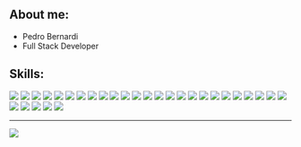 ## **About me:**

* Pedro Bernardi
* Full Stack Developer

## **Skills:**

<p align="left"><img src="https://img.shields.io/badge/python-442266?logo=Python&logoColor=F2F2F2&style=for-the-badge"/>
<img src="https://img.shields.io/badge/plsql-442266?logo=postgresql&logoColor=F2F2F2&style=for-the-badge"/>
<img src="https://img.shields.io/badge/typescript-110320?logo=TypeScript&logoColor=F2F2F2&style=for-the-badge"/>
<img src="https://img.shields.io/badge/c-110320?logo=C&logoColor=F2F2F2&style=for-the-badge"/>
<img src="https://img.shields.io/badge/go-3FFD6A?logo=Go&logoColor=F2F2F2&style=for-the-badge"/>
<img src="https://img.shields.io/badge/firebase-442266?logo=Firebase&logoColor=F2F2F2&style=for-the-badge"/>
<img src="https://img.shields.io/badge/express.js-442266?logo=express&logoColor=F2F2F2&style=for-the-badge"/>
<img src="https://img.shields.io/badge/solid-110320?logo=Solid&logoColor=F2F2F2&style=for-the-badge"/>
<img src="https://img.shields.io/badge/c%2B%2B-3FFD6A?logo=cplusplus&logoColor=F2F2F2&style=for-the-badge"/>
<img src="https://img.shields.io/badge/tauri-110320?logo=Tauri&logoColor=F2F2F2&style=for-the-badge"/>
<img src="https://img.shields.io/badge/mongodb-110320?logo=MongoDB&logoColor=F2F2F2&style=for-the-badge"/>
<img src="https://img.shields.io/badge/figma-442266?logo=Figma&logoColor=F2F2F2&style=for-the-badge"/>
<img src="https://img.shields.io/badge/webassembly-3FFD6A?logo=WebAssembly&logoColor=F2F2F2&style=for-the-badge"/>
<img src="https://img.shields.io/badge/javascript-442266?logo=JavaScript&logoColor=F2F2F2&style=for-the-badge"/>
<img src="https://img.shields.io/badge/angular-3FFD6A?logo=Angular&logoColor=F2F2F2&style=for-the-badge"/>
<img src="https://img.shields.io/badge/docker-110320?logo=Docker&logoColor=F2F2F2&style=for-the-badge"/>
<img src="https://img.shields.io/badge/shellscript-110320?logo=gnu-bash&logoColor=F2F2F2&style=for-the-badge"/>
<img src="https://img.shields.io/badge/.net-3FFD6A?logo=.NET&logoColor=F2F2F2&style=for-the-badge"/>
<img src="https://img.shields.io/badge/lua-442266?logo=Lua&logoColor=F2F2F2&style=for-the-badge"/>
<img src="https://img.shields.io/badge/sanity-442266?logo=Sanity&logoColor=F2F2F2&style=for-the-badge"/>
<img src="https://img.shields.io/badge/node.js-3FFD6A?logo=Node.JS&logoColor=F2F2F2&style=for-the-badge"/>
<img src="https://img.shields.io/badge/springboot-3FFD6A?logo=SpringBoot&logoColor=F2F2F2&style=for-the-badge"/>
<img src="https://img.shields.io/badge/react-110320?logo=React&logoColor=F2F2F2&style=for-the-badge"/>
<img src="https://img.shields.io/badge/bootstrap-110320?logo=Bootstrap&logoColor=F2F2F2&style=for-the-badge"/>
<img src="https://img.shields.io/badge/jest-110320?logo=Jest&logoColor=F2F2F2&style=for-the-badge"/>
<img src="https://img.shields.io/badge/tailwindcss-442266?logo=TailwindCSS&logoColor=F2F2F2&style=for-the-badge"/>
<img src="https://img.shields.io/badge/next.js-3FFD6A?logo=Next.js&logoColor=F2F2F2&style=for-the-badge"/>
<img src="https://img.shields.io/badge/graphql-110320?logo=GraphQL&logoColor=F2F2F2&style=for-the-badge"/>
<img src="https://img.shields.io/badge/rust-3FFD6A?logo=Rust&logoColor=F2F2F2&style=for-the-badge"/>
<img src="https://img.shields.io/badge/sqlite-110320?logo=SQLite&logoColor=F2F2F2&style=for-the-badge"/></p>

<hr>

<img src="https://github-readme-stats.vercel.app/api/?username=pedrobealves&style=for-the-badge&align=center&title_color=3FFD6A&text_color=F2F2F2&bg_color=110320&border_color=121111&show_icons=true&icon_color=F2F2F2&rank_icon=github"/>
